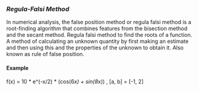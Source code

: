### *Regula-Falsi Method*
In numerical analysis, the false position method or regula falsi method is a root-finding algorithm that combines features from the bisection method and the secant method.
Regula falsi method to find the roots of a function.
A method of calculating an unknown quantity by first making an estimate and then using this and the properties of the unknown to obtain it. Also known as rule of false position.

#### Example
f(x) = 10 * e^(-x/2) * (cos(6*x) + sin(8*x)) , [a, b] = [-1, 2]
